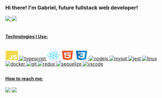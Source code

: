 ### Hi there! I'm Gabriel, future fullstack web developer!

<div align="" >
  <a href="https://github.com/gabrielncorreia">
  <img height="160em" src="https://github-readme-stats.vercel.app/api?username=gabrielncorreia&show_icons=true&theme=dark&include_all_commits=true&count_private=true"/>
  <img height="160em" src="https://github-readme-stats.vercel.app/api/top-langs/?username=gabrielncorreia&layout=compact&langs_count=7&theme=dark"/>
</div>

<br />

#### Technologies I Use:
<div style="display: inline_block"><br>
  <img alt="js" height="30" width="40" src="https://raw.githubusercontent.com/devicons/devicon/master/icons/javascript/javascript-plain.svg">
  <img alt="typescript" height="30" width="40" src="https://cdn.jsdelivr.net/gh/devicons/devicon/icons/typescript/typescript-original.svg" />
  <img alt="react" height="30" width="40" src="https://raw.githubusercontent.com/devicons/devicon/master/icons/react/react-original.svg">
  <img alt="HTML" height="30" width="40" src="https://raw.githubusercontent.com/devicons/devicon/master/icons/html5/html5-original.svg">
  <img alt="CSS" height="30" width="40" src="https://raw.githubusercontent.com/devicons/devicon/master/icons/css3/css3-original.svg">
<!--   <img alt="Python" height="30" width="40" src="https://raw.githubusercontent.com/devicons/devicon/master/icons/python/python-original.svg"> -->
  <img alt="nodejs" height="30" width="40" src="https://cdn.jsdelivr.net/gh/devicons/devicon/icons/nodejs/nodejs-original.svg" />
  <img alt="mysql" height="30" width="40" src="https://cdn.jsdelivr.net/gh/devicons/devicon/icons/mysql/mysql-original.svg" />
  <img alt="jest" height="30" width="40" src="https://cdn.jsdelivr.net/gh/devicons/devicon/icons/jest/jest-plain.svg" />
  <img alt="linux" height="30" width="40" src="https://cdn.jsdelivr.net/gh/devicons/devicon/icons/linux/linux-original.svg" />
  <img alt="docker" height="30" width="40" src="https://cdn.jsdelivr.net/gh/devicons/devicon/icons/docker/docker-original.svg" />
  <img alt="git" height="30" width="40" src="https://cdn.jsdelivr.net/gh/devicons/devicon/icons/git/git-original.svg" />
  <img alt="redux" height="30" width="40" src="https://cdn.jsdelivr.net/gh/devicons/devicon/icons/redux/redux-original.svg" />
  <img alt="sequelize" height="30" width="40" src="https://cdn.jsdelivr.net/gh/devicons/devicon/icons/sequelize/sequelize-original.svg" />
  <img alt="vscode" height="30" width="40" src="https://cdn.jsdelivr.net/gh/devicons/devicon/icons/vscode/vscode-original.svg" />
</div>

##

#### How to reach me:
<div>
  <a href = "mailto:gabrielncorreia@protonmail.com"><img src="https://img.shields.io/badge/ProtonMail-8B89CC?style=for-the-badge&logo=protonmail&logoColor=white" target="_blank"></a>
  <a href="https://www.linkedin.com/in/gabrielncorreia" target="_blank"><img src="https://img.shields.io/badge/-LinkedIn-%230077B5?style=for-the-badge&logo=linkedin&logoColor=white" target="_blank"></a> 
 
<!--   ![Snake animation](https://github.com/gabrielncorreia/gabrielncorreia/blob/output/github-contribution-grid-snake.svg) -->
 
</div>
